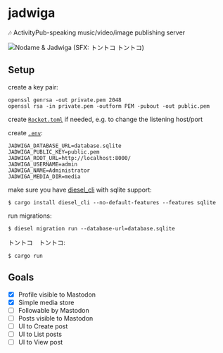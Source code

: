 # jadwiga

🎶 ActivityPub-speaking music/video/image publishing server

![Nodame & Jadwiga (SFX: トントコ トントコ)](https://static.foldplop.com/misc/nodame_and_jadwiga.png)

## Setup

create a key pair:

````
openssl genrsa -out private.pem 2048
openssl rsa -in private.pem -outform PEM -pubout -out public.pem
````

create [`Rocket.toml`](https://github.com/SergioBenitez/Rocket/blob/master/examples/config/Rocket.toml) if needed, e.g. to change the listening host/port 

create [`.env`](https://github.com/purpliminal/rust-dotenv):

````
JADWIGA_DATABASE_URL=database.sqlite
JADWIGA_PUBLIC_KEY=public.pem
JADWIGA_ROOT_URL=http://localhost:8000/
JADWIGA_USERNAME=admin
JADWIGA_NAME=Administrator
JADWIGA_MEDIA_DIR=media
````

make sure you have [diesel_cli](https://github.com/diesel-rs/diesel/tree/master/diesel_cli) with sqlite support:

````
$ cargo install diesel_cli --no-default-features --features sqlite
````

run migrations:

````
$ diesel migration run --database-url=database.sqlite
````

トントコ　トントコ:

````
$ cargo run
````

## Goals

- [x] Profile visible to Mastodon
- [x] Simple media store
- [ ] Followable by Mastodon
- [ ] Posts visible to Mastodon
- [ ] UI to Create post
- [ ] UI to List posts
- [ ] UI to View post
